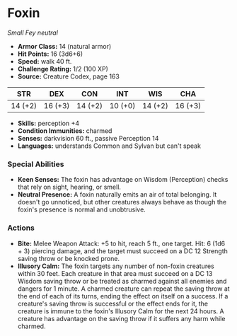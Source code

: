 # Foxin

*Small* *Fey* *neutral*

- **Armor Class:** 14 (natural armor)
- **Hit Points:** 16 (3d6+6)
- **Speed:** walk 40 ft.
- **Challenge Rating:** 1/2 (100 XP)
- **Source:** Creature Codex, page 163

| STR | DEX | CON | INT | WIS | CHA |
| --- | --- | --- | --- | --- | --- |
| 14 (+2) | 16 (+3) | 14 (+2) | 10 (+0) | 14 (+2) | 16 (+3) |

- **Skills:** perception +4
- **Condition Immunities:** charmed
- **Senses:** darkvision 60 ft., passive Perception 14
- **Languages:** understands Common and Sylvan but can't speak

### Special Abilities

- **Keen Senses:** The foxin has advantage on Wisdom (Perception) checks that rely on sight, hearing, or smell.
- **Neutral Presence:** A foxin naturally emits an air of total belonging. It doesn't go unnoticed, but other creatures always behave as though the foxin's presence is normal and unobtrusive.

### Actions

- **Bite:** Melee Weapon Attack: +5 to hit, reach 5 ft., one target. Hit: 6 (1d6 + 3) piercing damage, and the target must succeed on a DC 12 Strength saving throw or be knocked prone.
- **Illusory Calm:** The foxin targets any number of non-foxin creatures within 30 feet. Each creature in that area must succeed on a DC 13 Wisdom saving throw or be treated as charmed against all enemies and dangers for 1 minute. A charmed creature can repeat the saving throw at the end of each of its turns, ending the effect on itself on a success. If a creature's saving throw is successful or the effect ends for it, the creature is immune to the foxin's Illusory Calm for the next 24 hours. A creature has advantage on the saving throw if it suffers any harm while charmed.


